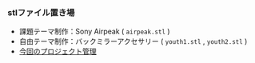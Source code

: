 ### stlファイル置き場
* 課題テーマ制作：Sony Airpeak ( `airpeak.stl` )
* 自由テーマ制作：バックミラーアクセサリー ( `youth1.stl` , `youth2.stl` )
* [今回のプロジェクト管理](https://github.com/furuhashilab/youthmappers4agu/projects/9)
